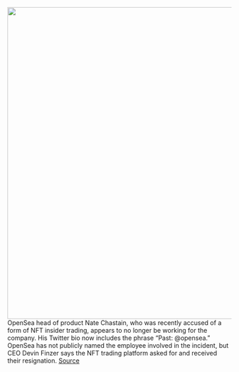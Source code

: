 <img src='https://cdn.vox-cdn.com/thumbor/7nyhoQTthWHjY32o_nxz5JHZUiM=/0x0:2040x1360/1200x800/filters:focal(857x517:1183x843)/cdn.vox-cdn.com/uploads/chorus_image/image/69868095/acastro_210329_1777_nft_0005.0.jpg' width='700px' /><br/>
OpenSea head of product Nate Chastain, who was recently accused of a form of NFT insider trading, appears to no longer be working for the company. His Twitter bio now includes the phrase “Past: @opensea.” OpenSea has not publicly named the employee involved in the incident, but CEO Devin Finzer says the NFT trading platform asked for and received their resignation.
<a href='https://www.theverge.com/2021/9/16/22677793/opensea-product-chief-resign-nft-insider-trading-accusations'> Source <a/>